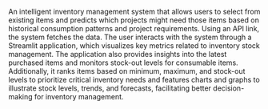 An intelligent inventory management system that allows users to select from existing items and predicts which projects might need those items based on historical consumption patterns and project requirements. Using an API link, the system fetches the data. 
The user interacts with the system through a Streamlit application, which visualizes key metrics related to inventory stock management. The application also provides insights into the latest purchased items and monitors stock-out levels for consumable items. Additionally, it ranks items based on minimum, maximum, and stock-out levels to prioritize critical inventory needs and features charts and graphs to illustrate stock levels, trends, and forecasts, facilitating better decision-making for inventory management.

